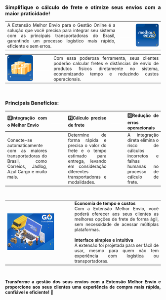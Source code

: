 <div style="text-align: justify">

### Simplifique o cálculo de frete e otimize seus envios com a maior praticidade!

| | | |
|-|-|-|
|A Extensão Melhor Envio para o Gestão Online é a solução que você precisa para integrar seu sistema com as principais transportadoras do Brasil, garantindo um processo logístico mais rápido, eficiente e sem erros.|<p style="color: white;"> ______ </p>|![](https://github.com/Gestao-Online/public-docs/blob/edbc6466072dfe99372697f37c960ba841f5d849/erp-v2/marketplace/extensions/br.com.melhorenvio.gestao-online/assets/extensao_melho_envio_01.png?raw=true) |

| | | |
|-|-|-|
|![](https://github.com/Gestao-Online/public-docs/blob/f3d1d684751314c79b85bbc5851bd3ca8d8527c8/erp-v2/marketplace/extensions/br.com.melhorenvio.gestao-online/assets/extensao_melho_envio_02.png?raw=true) |<p style="color: white;"> ______ </p> |Com essa poderosa ferramenta, seus clientes poderão calcular fretes e distâncias de envio de produtos físicos diretamente no sistema, economizando tempo e reduzindo custos operacionais. |

<br>

### Principais Benefícios:

|**1️⃣Integração com o Melhor Envio** |<p style="color: white;"> ______ </p>|**2️⃣Cálculo preciso de frete** |<p style="color: white;"> ______ </p>|**3️⃣Redução de erros operacionais** |
|-|-|-|-|-|
|Conecte-se automaticamente com as maiores transportadoras do Brasil, como Correios, Jadlog, Azul Cargo e muito mais. ||Determine de forma rápida e precisa o valor do frete e o tempo estimado para entrega, levando em consideração diferentes transportadoras e modalidades. ||A integração direta elimina o risco de cálculos incorretos e falhas humanas no processo de cálculo de frete. |

<br>

| | | |
|-|-|-|
|![](https://github.com/Gestao-Online/public-docs/blob/9f075236a9ddf8abb800d31f1e17da7d671d84ff/erp-v2/marketplace/extensions/br.com.melhorenvio.gestao-online/assets/extensao_melho_envio_03.png?raw=true) |<p style="color: white;"> ______ </p>|**Economia de tempo e custos**<br>Com a Extensão Melhor Envio, você poderá oferecer aos seus clientes as melhores opções de frete de forma ágil, sem necessidade de acessar múltiplas plataformas.<br><br>**Interface simples e intuitiva**<br>A extensão foi projetada para ser fácil de usar, mesmo para quem não tem experiência com logística ou transportadoras. |

<br>

**Transforme a gestão dos seus envios com a Extensão Melhor Envio e proporcione aos seus clientes uma experiência de compra mais rápida, confiável e eficiente! 🚀**

</div>